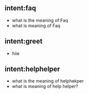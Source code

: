 ## intent:faq
- what is the meaning of Faq
- what is meaning of Faq

## intent:greet
- hiie

## intent:helphelper
- what is the meaning of helphekper
- what is meaning of help helper?

